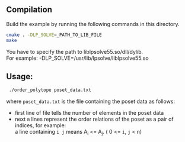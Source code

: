 ## Compilation
Build the example by running the following commands in this directory.

```bash
cmake . -DLP_SOLVE=_PATH_TO_LIB_FILE
make
```  
You have to specify the path to liblpsolve55.so/dll/dylib.  
For example: -DLP_SOLVE=/usr/lib/lpsolve/liblpsolve55.so

## Usage:
```bash
 ./order_polytope poset_data.txt
```  
where `poset_data.txt` is the file containing the poset data as follows:
- first line of file tells the number of elements in the poset data
- next `m` lines represent the order relations of the poset as a pair of indices, for example:  
a line containing `i j` means A<sub>i</sub> <= A<sub>j</sub>. ( 0 <= `i`, `j` < n)
    